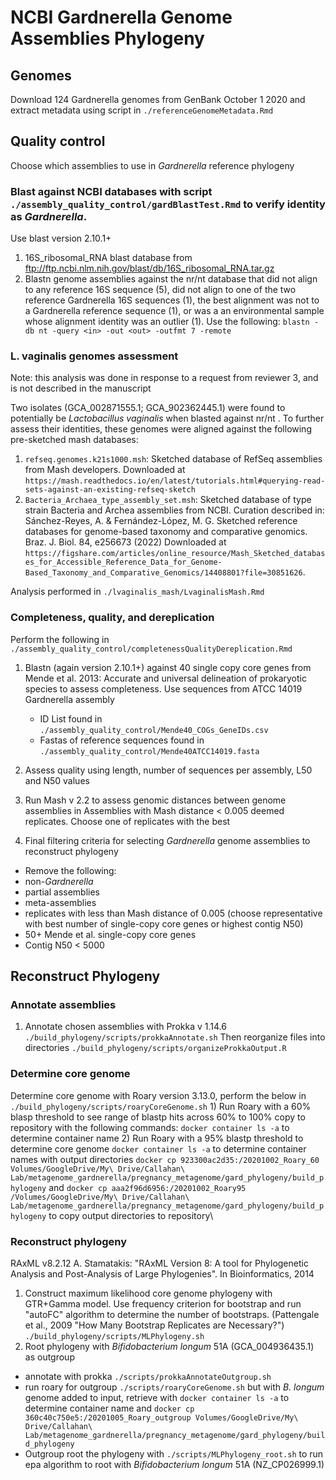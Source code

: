# NCBI Gardnerella Genome Assemblies Phylogeny

## Genomes
Download 124 Gardnerella genomes from GenBank October 1 2020 and extract metadata using script in `./referenceGenomeMetadata.Rmd`

## Quality control
Choose which assemblies to use in *Gardnerella* reference phylogeny
### Blast against NCBI databases with script `./assembly_quality_control/gardBlastTest.Rmd` to verify identity as *Gardnerella*.
Use blast version 2.10.1+
1) 16S_ribosomal_RNA blast database from ftp://ftp.ncbi.nlm.nih.gov/blast/db/16S_ribosomal_RNA.tar.gz 
2) Blastn genome assemblies against the nr/nt database that did not align to any reference 16S sequence (5), did not align to one of the two reference Gardnerella 16S sequences (1),  the best alignment was not to a Gardnerella reference sequence (1), or was a an environmental sample whose alignment identity was an outlier (1). Use the following:
`blastn -db nt -query <in> -out <out> -outfmt 7 -remote`

### L. vaginalis genomes assessment
Note: this analysis was done in response to a request from reviewer 3, and is not described in the manuscript

  Two isolates (GCA_002871555.1; GCA_902362445.1) were found to potentially be *Lactobacillus vaginalis* when blasted against nr/nt . To further assess their identities, these genomes were aligned against the following pre-sketched mash databases:
  
1. `refseq.genomes.k21s1000.msh`: Sketched database of RefSeq assemblies from Mash developers. Downloaded at `https://mash.readthedocs.io/en/latest/tutorials.html#querying-read-sets-against-an-existing-refseq-sketch`
2. `Bacteria_Archaea_type_assembly_set.msh`: Sketched database of type strain Bacteria and Archea assemblies from NCBI. Curation described in:
  Sánchez-Reyes, A. & Fernández-López, M. G. Sketched reference databases for genome-based taxonomy and comparative genomics. Braz. J. Biol. 84, e256673 (2022)
  Downloaded at `https://figshare.com/articles/online_resource/Mash_Sketched_databases_for_Accessible_Reference_Data_for_Genome-Based_Taxonomy_and_Comparative_Genomics/14408801?file=30851626`. 

Analysis performed in `./lvaginalis_mash/LvaginalisMash.Rmd`

### Completeness, quality, and dereplication
Perform the following in `./assembly_quality_control/completenessQualityDereplication.Rmd`
1) Blastn (again version 2.10.1+) against 40 single copy core genes from Mende et al. 2013: Accurate and universal delineation of prokaryotic species to assess completeness. Use sequences from ATCC 14019 Gardnerella assembly
    + ID List found in `./assembly_quality_control/Mende40_COGs_GeneIDs.csv`
    + Fastas of reference sequences found in `./assembly_quality_control/Mende40ATCC14019.fasta`
2) Assess quality using length, number of sequences per assembly, L50 and N50 values

3) Run Mash v 2.2 to assess genomic distances between genome assemblies in 
Assemblies with Mash distance < 0.005 deemed replicates. Choose one of replicates with the best
4) Final filtering criteria for selecting *Gardnerella* genome assemblies to reconstruct phylogeny
+  Remove the following:
+ non-*Gardnerella*
+ partial assemblies
+ meta-assemblies
+ replicates with less than Mash distance of 0.005 (choose representative with best number of single-copy core genes or highest contig N50)
+ 50+ Mende et al. single-copy core genes
+ Contig N50 < 5000
    

## Reconstruct Phylogeny
### Annotate assemblies
1) Annotate chosen assemblies with Prokka v 1.14.6  `./build_phylogeny/scripts/prokkaAnnotate.sh`
Then reorganize files into directories `./build_phylogeny/scripts/organizeProkkaOutput.R`

### Determine core genome
Determine core genome with Roary version 3.13.0, perform the below in `./build_phylogeny/scripts/roaryCoreGenome.sh`
    1) Run Roary with a 60% blasp threshold to see range of blastp hits across 60% to 100%
    copy to repository with the following commands:
    `docker container ls -a` to determine container name
    2) Run Roary with a 95% blastp threshold to determine core genome 
    `docker container ls -a` to determine container names with output directories
    `docker cp 923300ac2d35:/20201002_Roary_60 Volumes/GoogleDrive/My\ Drive/Callahan\ Lab/metagenome_gardnerella/pregnancy_metagenome/gard_phylogeny/build_phylogeny`  and 
    `docker cp aaa2f96d6956:/20201002_Roary95 /Volumes/GoogleDrive/My\ Drive/Callahan\ Lab/metagenome_gardnerella/pregnancy_metagenome/gard_phylogeny/build_phylogeny` to copy output directories to repository\

### Reconstruct phylogeny
RAxML v8.2.12 A. Stamatakis: "RAxML Version 8: A tool for Phylogenetic Analysis and Post-Analysis of Large Phylogenies". In Bioinformatics, 2014
1) Construct maximum likelihood core genome phylogeny with GTR+Gamma model. Use frequency criterion for bootstrap and run "autoFC" algorithm to determine the number of bootstraps. (Pattengale et al., 2009 "How Many Bootstrap Replicates are Necessary?") `./build_phylogeny/scripts/MLPhylogeny.sh`
2) Root phylogeny with *Bifidobacterium longum* 51A (GCA_004936435.1) as outgroup
+ annotate with prokka `./scripts/prokkaAnnotateOutgroup.sh`
+ run roary for outgroup `./scripts/roaryCoreGenome.sh` but with *B. longum* genome added to input, retrieve with `docker container ls -a` to determine container name and `docker cp 360c40c750e5:/20201005_Roary_outgroup Volumes/GoogleDrive/My\ Drive/Callahan\ Lab/metagenome_gardnerella/pregnancy_metagenome/gard_phylogeny/build_phylogeny`
+ Outgroup root the phylogeny with `./scripts/MLPhylogeny_root.sh` to run epa algorithm to root with *Bifidobacterium longum* 51A (NZ_CP026999.1)

